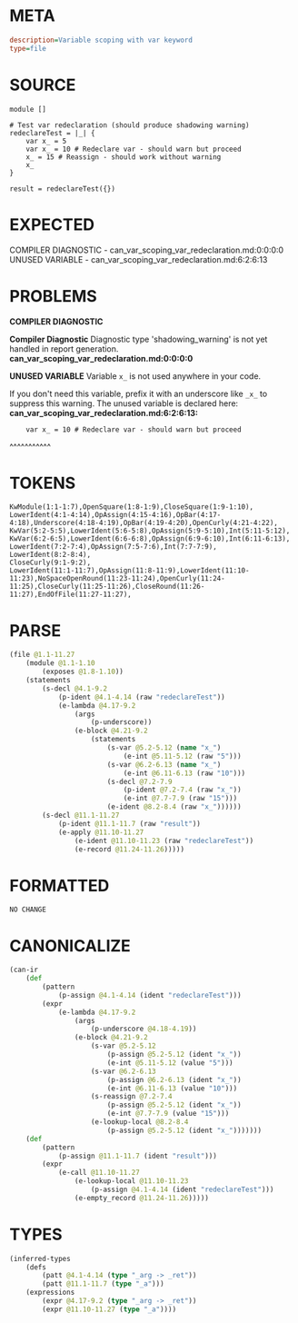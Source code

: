 # META
~~~ini
description=Variable scoping with var keyword
type=file
~~~
# SOURCE
~~~roc
module []

# Test var redeclaration (should produce shadowing warning)
redeclareTest = |_| {
	var x_ = 5
	var x_ = 10 # Redeclare var - should warn but proceed
	x_ = 15 # Reassign - should work without warning
	x_
}

result = redeclareTest({})
~~~
# EXPECTED
COMPILER DIAGNOSTIC - can_var_scoping_var_redeclaration.md:0:0:0:0
UNUSED VARIABLE - can_var_scoping_var_redeclaration.md:6:2:6:13
# PROBLEMS
**COMPILER DIAGNOSTIC**

**Compiler Diagnostic**
Diagnostic type 'shadowing_warning' is not yet handled in report generation.
**can_var_scoping_var_redeclaration.md:0:0:0:0**

**UNUSED VARIABLE**
Variable `x_` is not used anywhere in your code.

If you don't need this variable, prefix it with an underscore like `_x_` to suppress this warning.
The unused variable is declared here:
**can_var_scoping_var_redeclaration.md:6:2:6:13:**
```roc
	var x_ = 10 # Redeclare var - should warn but proceed
```
 ^^^^^^^^^^^


# TOKENS
~~~zig
KwModule(1:1-1:7),OpenSquare(1:8-1:9),CloseSquare(1:9-1:10),
LowerIdent(4:1-4:14),OpAssign(4:15-4:16),OpBar(4:17-4:18),Underscore(4:18-4:19),OpBar(4:19-4:20),OpenCurly(4:21-4:22),
KwVar(5:2-5:5),LowerIdent(5:6-5:8),OpAssign(5:9-5:10),Int(5:11-5:12),
KwVar(6:2-6:5),LowerIdent(6:6-6:8),OpAssign(6:9-6:10),Int(6:11-6:13),
LowerIdent(7:2-7:4),OpAssign(7:5-7:6),Int(7:7-7:9),
LowerIdent(8:2-8:4),
CloseCurly(9:1-9:2),
LowerIdent(11:1-11:7),OpAssign(11:8-11:9),LowerIdent(11:10-11:23),NoSpaceOpenRound(11:23-11:24),OpenCurly(11:24-11:25),CloseCurly(11:25-11:26),CloseRound(11:26-11:27),EndOfFile(11:27-11:27),
~~~
# PARSE
~~~clojure
(file @1.1-11.27
	(module @1.1-1.10
		(exposes @1.8-1.10))
	(statements
		(s-decl @4.1-9.2
			(p-ident @4.1-4.14 (raw "redeclareTest"))
			(e-lambda @4.17-9.2
				(args
					(p-underscore))
				(e-block @4.21-9.2
					(statements
						(s-var @5.2-5.12 (name "x_")
							(e-int @5.11-5.12 (raw "5")))
						(s-var @6.2-6.13 (name "x_")
							(e-int @6.11-6.13 (raw "10")))
						(s-decl @7.2-7.9
							(p-ident @7.2-7.4 (raw "x_"))
							(e-int @7.7-7.9 (raw "15")))
						(e-ident @8.2-8.4 (raw "x_"))))))
		(s-decl @11.1-11.27
			(p-ident @11.1-11.7 (raw "result"))
			(e-apply @11.10-11.27
				(e-ident @11.10-11.23 (raw "redeclareTest"))
				(e-record @11.24-11.26)))))
~~~
# FORMATTED
~~~roc
NO CHANGE
~~~
# CANONICALIZE
~~~clojure
(can-ir
	(def
		(pattern
			(p-assign @4.1-4.14 (ident "redeclareTest")))
		(expr
			(e-lambda @4.17-9.2
				(args
					(p-underscore @4.18-4.19))
				(e-block @4.21-9.2
					(s-var @5.2-5.12
						(p-assign @5.2-5.12 (ident "x_"))
						(e-int @5.11-5.12 (value "5")))
					(s-var @6.2-6.13
						(p-assign @6.2-6.13 (ident "x_"))
						(e-int @6.11-6.13 (value "10")))
					(s-reassign @7.2-7.4
						(p-assign @5.2-5.12 (ident "x_"))
						(e-int @7.7-7.9 (value "15")))
					(e-lookup-local @8.2-8.4
						(p-assign @5.2-5.12 (ident "x_")))))))
	(def
		(pattern
			(p-assign @11.1-11.7 (ident "result")))
		(expr
			(e-call @11.10-11.27
				(e-lookup-local @11.10-11.23
					(p-assign @4.1-4.14 (ident "redeclareTest")))
				(e-empty_record @11.24-11.26)))))
~~~
# TYPES
~~~clojure
(inferred-types
	(defs
		(patt @4.1-4.14 (type "_arg -> _ret"))
		(patt @11.1-11.7 (type "_a")))
	(expressions
		(expr @4.17-9.2 (type "_arg -> _ret"))
		(expr @11.10-11.27 (type "_a"))))
~~~
